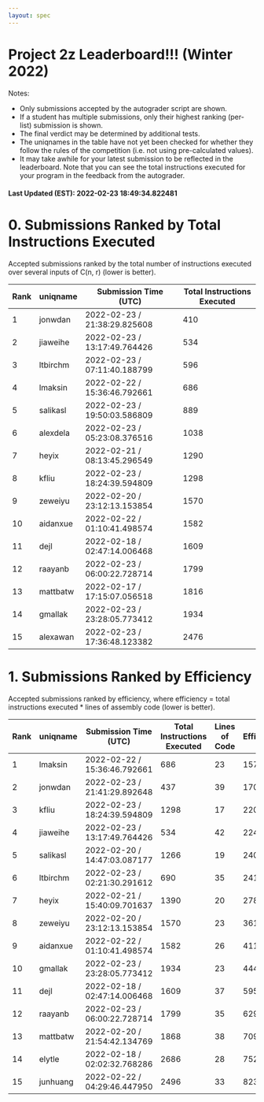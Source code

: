 ```yaml
---
layout: spec
---
```


Project 2z Leaderboard!!! (Winter 2022)
==============================
Notes:
- Only submissions accepted by the autograder script are shown.
- If a student has multiple submissions, only their highest ranking (per-list) submission is shown.
- The final verdict may be determined by additional tests.
- The uniqnames in the table have not yet been checked for whether they follow the rules of the competition (i.e. not using pre-calculated values).
- It may take awhile for your latest submission to be reflected in the leaderboard. Note that you can see the total instructions executed for your program in the feedback from the autograder.


#### Last Updated (EST): 2022-02-23 18:49:34.822481

# 0. Submissions Ranked by Total Instructions Executed
Accepted submissions ranked by the total number of instructions executed over several inputs of C(n, r) (lower is better).

| Rank  | uniqname | Submission Time (UTC) | Total Instructions Executed |
|---|---|---|---|
| 1 | jonwdan | 2022-02-23 / 21:38:29.825608 | 410 |
| 2 | jiaweihe | 2022-02-23 / 13:17:49.764426 | 534 |
| 3 | ltbirchm | 2022-02-23 / 07:11:40.188799 | 596 |
| 4 | lmaksin | 2022-02-22 / 15:36:46.792661 | 686 |
| 5 | salikasl | 2022-02-23 / 19:50:03.586809 | 889 |
| 6 | alexdela | 2022-02-23 / 05:23:08.376516 | 1038 |
| 7 | heyix | 2022-02-21 / 08:13:45.296549 | 1290 |
| 8 | kfliu | 2022-02-23 / 18:24:39.594809 | 1298 |
| 9 | zeweiyu | 2022-02-20 / 23:12:13.153854 | 1570 |
| 10 | aidanxue | 2022-02-22 / 01:10:41.498574 | 1582 |
| 11 | dejl | 2022-02-18 / 02:47:14.006468 | 1609 |
| 12 | raayanb | 2022-02-23 / 06:00:22.728714 | 1799 |
| 13 | mattbatw | 2022-02-17 / 17:15:07.056518 | 1816 |
| 14 | gmallak | 2022-02-23 / 23:28:05.773412 | 1934 |
| 15 | alexawan | 2022-02-23 / 17:36:48.123382 | 2476 |


# 1. Submissions Ranked by Efficiency
Accepted submissions ranked by efficiency, where efficiency = total instructions executed * lines of assembly code (lower is better).

| Rank  | uniqname | Submission Time (UTC) | Total Instructions Executed |Lines of Code | Efficiency |
|---|---|---|---|---|---|
| 1 | lmaksin | 2022-02-22 / 15:36:46.792661 | 686 | 23 | 15778 |
| 2 | jonwdan | 2022-02-23 / 21:41:29.892648 | 437 | 39 | 17043 |
| 3 | kfliu | 2022-02-23 / 18:24:39.594809 | 1298 | 17 | 22066 |
| 4 | jiaweihe | 2022-02-23 / 13:17:49.764426 | 534 | 42 | 22428 |
| 5 | salikasl | 2022-02-20 / 14:47:03.087177 | 1266 | 19 | 24054 |
| 6 | ltbirchm | 2022-02-23 / 02:21:30.291612 | 690 | 35 | 24150 |
| 7 | heyix | 2022-02-21 / 15:40:09.701637 | 1390 | 20 | 27800 |
| 8 | zeweiyu | 2022-02-20 / 23:12:13.153854 | 1570 | 23 | 36110 |
| 9 | aidanxue | 2022-02-22 / 01:10:41.498574 | 1582 | 26 | 41132 |
| 10 | gmallak | 2022-02-23 / 23:28:05.773412 | 1934 | 23 | 44482 |
| 11 | dejl | 2022-02-18 / 02:47:14.006468 | 1609 | 37 | 59533 |
| 12 | raayanb | 2022-02-23 / 06:00:22.728714 | 1799 | 35 | 62965 |
| 13 | mattbatw | 2022-02-20 / 21:54:42.134769 | 1868 | 38 | 70984 |
| 14 | elytle | 2022-02-18 / 02:02:32.768286 | 2686 | 28 | 75208 |
| 15 | junhuang | 2022-02-22 / 04:29:46.447950 | 2496 | 33 | 82368 |

